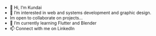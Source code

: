 - 👋 Hi, I’m Kundai
- 👀 I’m interested in web and systems development and graphic design.
- Im open to collaborate on projects... 
- 🌱 I’m currently learning Flutter and Blender
- 📫 Connect with me on LinkedIn 


<!---
MKun1/MKun1 is a ✨ special ✨ repository because its `README.md` (this file) appears on your GitHub profile.
You can click the Preview link to take a look at your changes.
--->
